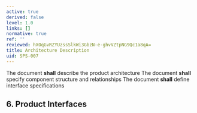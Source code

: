 ```yaml
---
active: true
derived: false
level: 1.0
links: []
normative: true
ref: ''
reviewed: hXOqGvRZYUzssSlkWi3GbzN-e-ghvVZtpNG9Qc1a8qA=
title: Architecture Description
uid: SPS-007
---
```


The document **shall** describe the product architecture
The document **shall** specify component structure and relationships
The document **shall** define interface specifications

## 6. Product Interfaces